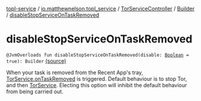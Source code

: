 [topl-service](../../../index.md) / [io.matthewnelson.topl_service](../../index.md) / [TorServiceController](../index.md) / [Builder](index.md) / [disableStopServiceOnTaskRemoved](./disable-stop-service-on-task-removed.md)

# disableStopServiceOnTaskRemoved

`@JvmOverloads fun disableStopServiceOnTaskRemoved(disable: `[`Boolean`](https://kotlinlang.org/api/latest/jvm/stdlib/kotlin/-boolean/index.html)` = true): Builder` [(source)](https://github.com/05nelsonm/TorOnionProxyLibrary-Android/blob/master/topl-service/src/main/java/io/matthewnelson/topl_service/TorServiceController.kt#L218)

When your task is removed from the Recent App's tray, [TorService.onTaskRemoved](#) is
triggered. Default behaviour is to stop Tor, and then [TorService](#). Electing this
option will inhibit the default behaviour from being carried out.

